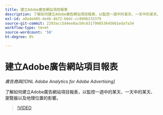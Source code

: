```yaml
---
title: 建立Adobe廣告網站項目報表
description: 了解如何建立Adobe廣告網站項目報表，以監控一週中的某天、一天中的某天、瀏覽器以及地理位置的影響。
exl-id: a0a4e465-4e4b-4b72-b6dc-cc899b233379
source-git-commit: 2293acc5d4ee8acb9c631790853645661edafa34
workflow-type: tm+mt
source-wordcount: '58'
ht-degree: 0%

---
```


# 建立Adobe廣告網站項目報表

*廣告商與[!DNL Adobe Analytics for Adobe Advertising]*

了解如何建立Adobe廣告網站項目報表，以監控一週中的某天、一天中的某天、瀏覽器以及地理位置的影響。

>[!VIDEO](https://video.tv.adobe.com/v/33921)
